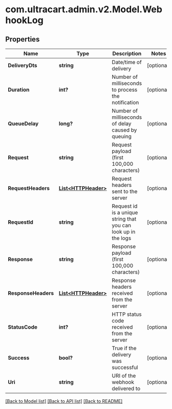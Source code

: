 # com.ultracart.admin.v2.Model.WebhookLog
## Properties

Name | Type | Description | Notes
------------ | ------------- | ------------- | -------------
**DeliveryDts** | **string** | Date/time of delivery | [optional] 
**Duration** | **int?** | Number of milliseconds to process the notification | [optional] 
**QueueDelay** | **long?** | Number of milliseconds of delay caused by queuing | [optional] 
**Request** | **string** | Request payload (first 100,000 characters) | [optional] 
**RequestHeaders** | [**List&lt;HTTPHeader&gt;**](HTTPHeader.md) | Request headers sent to the server | [optional] 
**RequestId** | **string** | Request id is a unique string that you can look up in the logs | [optional] 
**Response** | **string** | Response payload (first 100,000 characters) | [optional] 
**ResponseHeaders** | [**List&lt;HTTPHeader&gt;**](HTTPHeader.md) | Response headers received from the server | [optional] 
**StatusCode** | **int?** | HTTP status code received from the server | [optional] 
**Success** | **bool?** | True if the delivery was successful | [optional] 
**Uri** | **string** | URI of the webhook delivered to | [optional] 


[[Back to Model list]](../README.md#documentation-for-models) [[Back to API list]](../README.md#documentation-for-api-endpoints) [[Back to README]](../README.md)

